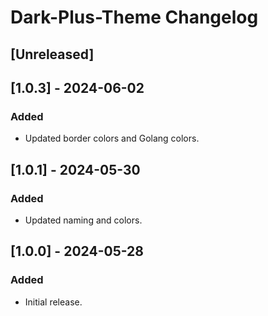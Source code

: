 <!-- Keep a Changelog guide -> https://keepachangelog.com -->

# Dark-Plus-Theme Changelog

## [Unreleased]

## [1.0.3] - 2024-06-02

### Added

- Updated border colors and Golang colors.

## [1.0.1] - 2024-05-30

### Added

- Updated naming and colors.

## [1.0.0] - 2024-05-28

### Added

- Initial release.